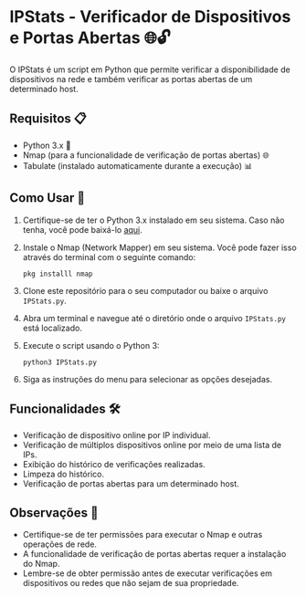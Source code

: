# IPStats - Verificador de Dispositivos e Portas Abertas 🌐🔓

O IPStats é um script em Python que permite verificar a disponibilidade de dispositivos na rede e também verificar as portas abertas de um determinado host.

## Requisitos 📋

- Python 3.x 🐍
- Nmap (para a funcionalidade de verificação de portas abertas) 🌐
- Tabulate (instalado automaticamente durante a execução) 📊

## Como Usar 🚀

1. Certifique-se de ter o Python 3.x instalado em seu sistema. Caso não tenha, você pode baixá-lo [aqui](https://www.python.org/downloads/).

2. Instale o Nmap (Network Mapper) em seu sistema. Você pode fazer isso através do terminal com o seguinte comando:
   ```
   pkg installl nmap
   ```

3. Clone este repositório para o seu computador ou baixe o arquivo `IPStats.py`.

4. Abra um terminal e navegue até o diretório onde o arquivo `IPStats.py` está localizado.

5. Execute o script usando o Python 3:
   ```
   python3 IPStats.py
   ```

6. Siga as instruções do menu para selecionar as opções desejadas.

## Funcionalidades 🛠️

- Verificação de dispositivo online por IP individual.
- Verificação de múltiplos dispositivos online por meio de uma lista de IPs.
- Exibição do histórico de verificações realizadas.
- Limpeza do histórico.
- Verificação de portas abertas para um determinado host.

## Observações 🧐

- Certifique-se de ter permissões para executar o Nmap e outras operações de rede.
- A funcionalidade de verificação de portas abertas requer a instalação do Nmap.
- Lembre-se de obter permissão antes de executar verificações em dispositivos ou redes que não sejam de sua propriedade.
